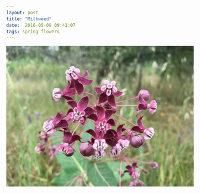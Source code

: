 ```yaml
---
layout: post
title: "Milkweed"
date:  2016-05-09 09:41:07
tags: spring flowers
---
```


![Milkweed](/images/milkweed.png)

<!--more-->

